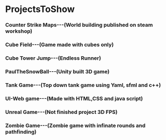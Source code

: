 # ProjectsToShow
### Counter Strike Maps---(World building published on steam workshop)

### Cube Field---(Game made with cubes only)

### Cube Tower Jump---(Endless Runner)

### PaulTheSnowBall---(Unity built 3D game)

### Tank Game---(Top down tank game using Yaml, sfml and c++)

### UI-Web game---(Made with HTML,CSS and java script)

### Unreal Game---(Not finished project 3D FPS)

### Zombie Game---(Zombie game with infinate rounds and pathfinding)
